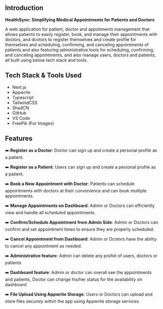 
## <a name="introduction">Introduction</a>

<strong>HealthSync: Simplifying Medical Appointments for Patients and Doctors</strong>

A web application for patient, doctor and appoitments management that allows patients to easily register, book, and manage their appointments with doctors, and dcotors to register themselves and create profile for themselves and scheduling, confirming, and canceling appointments of patients and also featuring administrative tools for scheduling, confirming, and canceling appointments, and also manage users, doctors and patients, all built using below tech stack and tools.

## <a name="tech-stack">Tech Stack & Tools Used</a>

- Next.js
- Appwrite
- Typescript
- TailwindCSS
- ShadCN
- GitHub
- VS Code
- FreePik (For Images)

## <a name="features">Features</a>

➡️ **Register as a Doctor**: Doctor can sign up and create a personal profile as a patient.

➡️ **Register as a Patient**: Users can sign up and create a personal profile as a patient.

➡️ **Book a New Appointment with Doctor**: Patients can schedule appointments with doctors at their convenience and can book multiple appointments.

➡️ **Manage Appointments on Dashboard**: Admin or Doctors can efficiently view and handle all scheduled appointments.

➡️ **Confirm/Schedule Appointment from Admin Side**: Admin or Doctors can confirm and set appointment times to ensure they are properly scheduled.

➡️ **Cancel Appointment from Dashboard**: Admin or Dcotors have the ability to cancel any appointment as needed.

➡️ **Administrative feature**: Admin can delete any profiel of users, doctors or patients

➡️ **Dashboard feature**: Admin or doctor can overall see the appointments and patients, Doctor can change his/her status for the availability on dashboard

➡️ **File Upload Using Appwrite Storage**: Users or Doctors can upload and store files securely within the app using Appwrite storage services.


